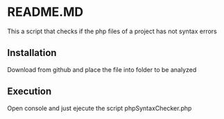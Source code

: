 # README.MD
This a script that checks if the php files of a project has not syntax errors

## Installation
Download from github and place the file into folder to be analyzed

## Execution

Open console and just ejecute the script phpSyntaxChecker.php
